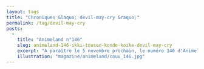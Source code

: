 ```yaml
---
layout: tags
title: "Chroniques &laquo; devil-may-cry &raquo;"
permalink: /tag/devil-may-cry
posts:
  -
    title: "Animeland n°146"
    slug: animeland-146-ikki-tousen-kondo-koike-devil-may-cry
    excerpt: "A paraître le 5 novembre prochain, le numéro 146 d'Animeland fait la part belle au fan service avec un dossier concernant l'anime Ikki Tousen - Dragon Destiny.Au sommaire, vous retrouverez entre autres :- un vibrant hommage à Yoshifumi Kondô, décédé bien trop tôt, animateur et illustrateur ayant notamment travaillé aux côtés d'Hayao Miyazaki et"
    illustration: "magazine/animeland/couv_146.jpg"
---
```



